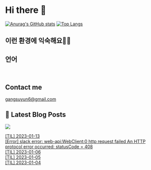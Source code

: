 # Hi there 👋

[![Anurag's GitHub stats](https://github-readme-stats.vercel.app/api?username=rkdden)](https://github.com/anuraghazra/github-readme-stats)
[![Top Langs](https://github-readme-stats.vercel.app/api/top-langs/?username=rkdden&layout=compact&hide=r,jupyter%20notebook,c%23&exclude_repo=roharui.github.io)](https://github.com/anuraghazra/github-readme-stats)

## 이런 환경에 익숙해요✍🏼

## 언어

<p>
  <img alt="" src= "https://img.shields.io/badge/JavaScript-F7DF1E?style=flat-square&logo=JavaScript&logoColor=white"/> 
  <img alt="" src= "https://img.shields.io/badge/TypeScript-black?logo=typescript&logoColor=blue"/>
</p>

## Contact me

gangsuyun6@gmail.com

## 📕 Latest Blog Posts
<p>
    <a href="https://systorage.tistory.com/"><img src="https://img.shields.io/badge/Blog-FF5722?style=flat-square&logo=Blogger&logoColor=white"/></a><br>
</p>

<a href=https://systorage.tistory.com/entry/TIL-2023-01-13>[TIL] 2023-01-13</a></br><a href=https://systorage.tistory.com/entry/Error-slack-error-web-apiWebClient0-http-request-failed-An-HTTP-protocol-error-occurred-statusCode-408>[Error] slack error: web-api:WebClient:0 http request failed An HTTP protocol error occurred: statusCode = 408</a></br><a href=https://systorage.tistory.com/entry/TIL-2023-01-06>[TIL] 2023-01-06</a></br><a href=https://systorage.tistory.com/entry/TIL-2023-01-05>[TIL] 2023-01-05</a></br><a href=https://systorage.tistory.com/entry/TIL-2022-01-04>[TIL] 2023-01-04</a></br>